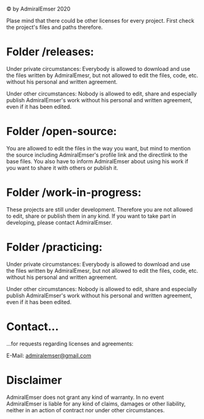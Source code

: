 © by AdmiralEmser 2020

Plase mind that there could be other licenses for every project. First check the project's files and paths therefore.




# Folder /releases:

Under private circumstances:
Everybody is allowed to download and use the files written by AdmiralEmesr, but not allowed to edit the files, code, etc. without his personal and written agreement.

Under other circumstances:
Nobody is allowed to edit, share and especially publish AdmiralEmser's work without his personal and written agreement, even if it has been edited.




# Folder /open-source:

You are allowed to edit the files in the way you want, but mind to mention the source including AdmiralEmser's profile link and the directlink to the base files. You also have to inform AdmiralEmser about using his work if you want to share it with others or publish it.




# Folder /work-in-progress:

These projects are still under development. Therefore you are not allowed to edit, share or publish them in any kind. If you want to take part in developing, please contact AdmiralEmser.




# Folder /practicing:

Under private circumstances:
Everybody is allowed to download and use the files written by AdmiralEmesr, but not allowed to edit the files, code, etc. without his personal and written agreement.

Under other circumstances:
Nobody is allowed to edit, share and especially publish AdmiralEmser's work without his personal and written agreement, even if it has been edited.




# Contact...
...for requests regarding licenses and agreements:

E-Mail: admiralemser@gmail.com




# Disclaimer

AdmiralEmser does not grant any kind of warranty. In no event AdmiralEmser is liable for any kind of claims, damages or other liability, neither in an action of contract nor under other circumstances.

